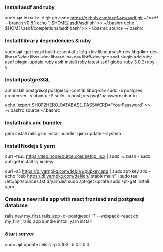 ### Install asdf and ruby 

sudo apt install curl git
git clone https://github.com/asdf-vm/asdf.git ~/.asdf --branch v0.8.1
echo '. $HOME/.asdf/asdf.sh' >> ~/.bashrc
echo '. $HOME/.asdf/completions/asdf.bash' >> ~/.bashrc
source ~/.bashrc

### Install llibrary dependencies & ruby 
sudo apt-get install build-essential zlib1g-dev libncurses5-dev libgdbm-dev libnss3-dev libssl-dev libreadline-dev libffi-dev gcc
asdf plugin add ruby
asdf plugin-update ruby
asdf install ruby latest
asdf global ruby 3.0.2 
ruby -v

### Install postgreSQL 
apt install postgresql postgresql-contrib libpq-dev
sudo -u postgres createuser -s ubuntu -P
sudo -u postgres psql
\password ubuntu 

echo 'export SHOP2HERO_DATABASE_PASSWORD=“YourPassword” >> ~/.bashrc
source ~/.bashrc


### Install rails and bundler 
gem install rails 
gem install bundler 
gem update --system


### Install Nodejs & yarn 
curl -fsSL https://deb.nodesource.com/setup_16.x | sudo -E bash -
sudo apt-get install -y nodejs

curl -sS https://dl.yarnpkg.com/debian/pubkey.gpg | sudo apt-key add -
echo "deb https://dl.yarnpkg.com/debian/ stable main" | sudo tee /etc/apt/sources.list.d/yarn.list
sudo apt-get update
sudo apt-get install yarn

### Create a new rails app with react frontend and postgresql database 

rails new my_first_rails_app -d=postgresql -T --webpack=react 
cd my_first_rails_app
bundle install 
yarn install


### Start server 

sudo apt update 
rails s -p 3003 -b 0.0.0.0
